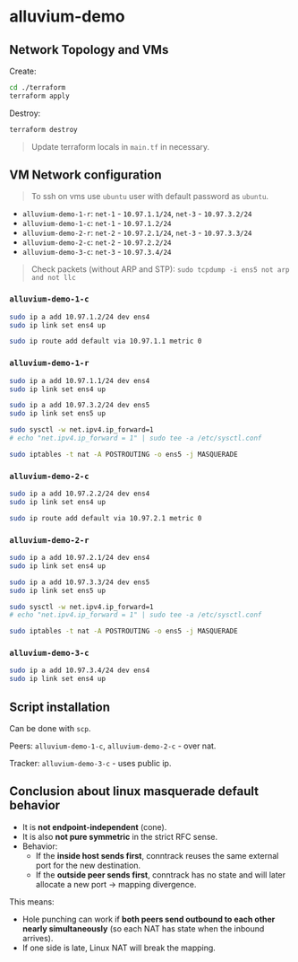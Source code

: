 # alluvium-demo

## Network Topology and VMs

Create:

```sh
cd ./terraform
terraform apply
```

Destroy:

```sh
terraform destroy
```

> Update terraform locals in `main.tf` in necessary.

## VM Network configuration

> To ssh on vms use `ubuntu` user with default password as `ubuntu`.

- `alluvium-demo-1-r`: `net-1` - `10.97.1.1/24`, `net-3` - `10.97.3.2/24`
- `alluvium-demo-1-c`: `net-1` - `10.97.1.2/24`
- `alluvium-demo-2-r`: `net-2` - `10.97.2.1/24`, `net-3` - `10.97.3.3/24`
- `alluvium-demo-2-c`: `net-2` - `10.97.2.2/24`
- `alluvium-demo-3-c`: `net-3` - `10.97.3.4/24`

> Check packets (without ARP and STP): `sudo tcpdump -i ens5 not arp and not llc`

### `alluvium-demo-1-c`

```sh
sudo ip a add 10.97.1.2/24 dev ens4
sudo ip link set ens4 up
```

```sh
sudo ip route add default via 10.97.1.1 metric 0
```

### `alluvium-demo-1-r`

```sh
sudo ip a add 10.97.1.1/24 dev ens4
sudo ip link set ens4 up

sudo ip a add 10.97.3.2/24 dev ens5
sudo ip link set ens5 up
```

```sh
sudo sysctl -w net.ipv4.ip_forward=1
# echo "net.ipv4.ip_forward = 1" | sudo tee -a /etc/sysctl.conf
```

```sh
sudo iptables -t nat -A POSTROUTING -o ens5 -j MASQUERADE
```

### `alluvium-demo-2-c`

```sh
sudo ip a add 10.97.2.2/24 dev ens4
sudo ip link set ens4 up
```

```sh
sudo ip route add default via 10.97.2.1 metric 0
```

### `alluvium-demo-2-r`

```sh
sudo ip a add 10.97.2.1/24 dev ens4
sudo ip link set ens4 up

sudo ip a add 10.97.3.3/24 dev ens5
sudo ip link set ens5 up
```

```sh
sudo sysctl -w net.ipv4.ip_forward=1
# echo "net.ipv4.ip_forward = 1" | sudo tee -a /etc/sysctl.conf
```

```sh
sudo iptables -t nat -A POSTROUTING -o ens5 -j MASQUERADE
```

### `alluvium-demo-3-c`

```sh
sudo ip a add 10.97.3.4/24 dev ens4
sudo ip link set ens4 up
```

## Script installation

Can be done with `scp`.

Peers: `alluvium-demo-1-c`, `alluvium-demo-2-c` - over nat.

Tracker: `alluvium-demo-3-c` - uses public ip.

## Conclusion about linux masquerade default behavior

- It is **not endpoint-independent** (cone).
- It is also **not pure symmetric** in the strict RFC sense.
- Behavior:
    - If the **inside host sends first**, conntrack reuses the same external port for the new destination.
    - If the **outside peer sends first**, conntrack has no state and will later allocate a new port → mapping divergence.

This means:

- Hole punching can work if **both peers send outbound to each other nearly simultaneously** (so each NAT has state when the inbound arrives).
- If one side is late, Linux NAT will break the mapping.
